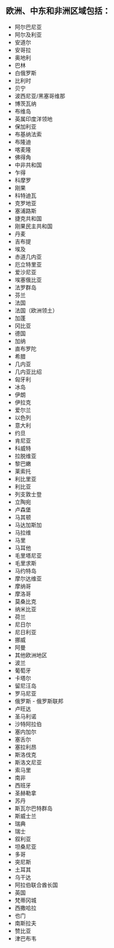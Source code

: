 ## 欧洲、中东和非洲区域包括：

* 阿尔巴尼亚
* 阿尔及利亚
* 安道尔
* 安哥拉
* 奥地利
* 巴林
* 白俄罗斯
* 比利时
* 贝宁
* 波西尼亚/黑塞哥维那
* 博茨瓦纳
* 布维岛
* 英属印度洋领地
* 保加利亚
* 布基纳法索
* 布隆迪
* 喀麦隆
* 佛得角
* 中非共和国
* 乍得
* 科摩罗
* 刚果
* 科特迪瓦
* 克罗地亚
* 塞浦路斯
* 捷克共和国
* 刚果民主共和国
* 丹麦
* 吉布提
* 埃及
* 赤道几内亚
* 厄立特里亚
* 爱沙尼亚
* 埃塞俄比亚
* 法罗群岛
* 芬兰
* 法国
* 法国（欧洲领土）
* 加蓬
* 冈比亚
* 德国
* 加纳
* 直布罗陀
* 希腊
* 几内亚
* 几内亚比绍
* 匈牙利
* 冰岛
* 伊朗
* 伊拉克
* 爱尔兰
* 以色列
* 意大利
* 约旦
* 肯尼亚
* 科威特
* 拉脱维亚
* 黎巴嫩
* 莱索托
* 利比里亚
* 利比亚
* 列支敦士登
* 立陶宛
* 卢森堡
* 马其顿
* 马达加斯加
* 马拉维
* 马里
* 马耳他
* 毛里塔尼亚
* 毛里求斯
* 马约特岛
* 摩尔达维亚
* 摩纳哥
* 摩洛哥
* 莫桑比克
* 纳米比亚
* 荷兰
* 尼日尔
* 尼日利亚
* 挪威
* 阿曼
* 其他欧洲地区
* 波兰
* 葡萄牙
* 卡塔尔
* 留尼汪岛
* 罗马尼亚
* 俄罗斯 - 俄罗斯联邦
* 卢旺达
* 圣马利诺
* 沙特阿拉伯
* 塞内加尔
* 塞舌尔
* 塞拉利昂
* 斯洛伐克
* 斯洛文尼亚
* 索马里
* 南非
* 西班牙
* 圣赫勒拿
* 苏丹
* 斯瓦尔巴特群岛
* 斯威士兰
* 瑞典
* 瑞士
* 叙利亚
* 坦桑尼亚
* 多哥
* 突尼斯
* 土耳其
* 乌干达
* 阿拉伯联合酋长国
* 英国
* 梵蒂冈城
* 西撒哈拉
* 也门
* 南斯拉夫
* 赞比亚
* 津巴布韦

